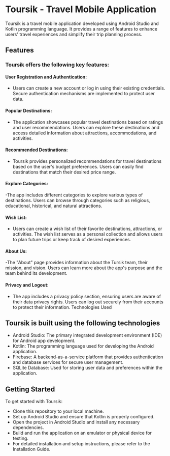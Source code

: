 # Toursik - Travel Mobile Application
Toursik is a travel mobile application developed using Android Studio and Kotlin programming language. It provides a range of features to enhance users' travel experiences and simplify their trip planning process.

## Features
### Toursik offers the following key features:

#### User Registration and Authentication:
- Users can create a new account or log in using their existing credentials.
Secure authentication mechanisms are implemented to protect user data.

#### Popular Destinations:
- The application showcases popular travel destinations based on ratings and user recommendations.
Users can explore these destinations and access detailed information about attractions, accommodations, and activities.

#### Recommended Destinations:
- Toursik provides personalized recommendations for travel destinations based on the user's budget preferences.
Users can easily find destinations that match their desired price range.

#### Explore Categories:
-The app includes different categories to explore various types of destinations.
Users can browse through categories such as religious, educational, historical, and natural attractions.

#### Wish List:
- Users can create a wish list of their favorite destinations, attractions, or activities.
The wish list serves as a personal collection and allows users to plan future trips or keep track of desired experiences.

#### About Us:
-The "About" page provides information about the Tursik team, their mission, and vision.
Users can learn more about the app's purpose and the team behind its development.

#### Privacy and Logout:
- The app includes a privacy policy section, ensuring users are aware of their data privacy rights.
Users can log out securely from their accounts to protect their information.
Technologies Used

## Toursik is built using the following technologies

- Android Studio: The primary integrated development environment (IDE) for Android app development.
- Kotlin: The programming language used for developing the Android application.
- Firebase: A backend-as-a-service platform that provides authentication and database services for secure user management.
- SQLite Database: Used for storing user data and preferences within the application.

## Getting Started
To get started with Toursik:
- Clone this repository to your local machine.
- Set up Android Studio and ensure that Kotlin is properly configured.
- Open the project in Android Studio and install any necessary dependencies.
- Build and run the application on an emulator or physical device for testing.
- For detailed installation and setup instructions, please refer to the Installation Guide.
